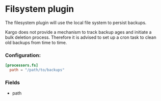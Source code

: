 # Filsystem plugin

The filesystem plugin will use the local file system to persist backups.

Kargo does not provide a mechanism to track backup ages and initiate a bulk deletion process. Therefore it is advised to set up a cron task to clean old backups from time to time.

### Configuration:

```toml
[processors.fs]
  path = "/path/to/backups"
```

### Fields

- path

